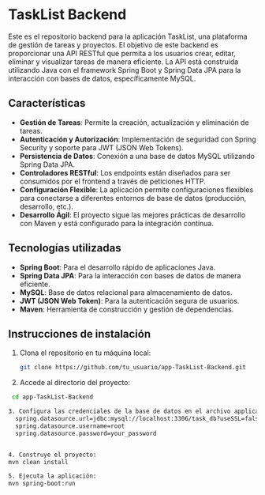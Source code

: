 # TaskList Backend

Este es el repositorio backend para la aplicación TaskList, una plataforma de gestión de tareas y proyectos. El objetivo de este backend es proporcionar una API RESTful que permita a los usuarios crear, editar, eliminar y visualizar tareas de manera eficiente. La API está construida utilizando Java con el framework Spring Boot y Spring Data JPA para la interacción con bases de datos, específicamente MySQL.

## Características
- **Gestión de Tareas**: Permite la creación, actualización y eliminación de tareas.
- **Autenticación y Autorización**: Implementación de seguridad con Spring Security y soporte para JWT (JSON Web Tokens).
- **Persistencia de Datos**: Conexión a una base de datos MySQL utilizando Spring Data JPA.
- **Controladores RESTful**: Los endpoints están diseñados para ser consumidos por el frontend a través de peticiones HTTP.
- **Configuración Flexible**: La aplicación permite configuraciones flexibles para conectarse a diferentes entornos de base de datos (producción, desarrollo, etc.).
- **Desarrollo Ágil**: El proyecto sigue las mejores prácticas de desarrollo con Maven y está configurado para la integración continua.

## Tecnologías utilizadas
- **Spring Boot**: Para el desarrollo rápido de aplicaciones Java.
- **Spring Data JPA**: Para la interacción con bases de datos de manera eficiente.
- **MySQL**: Base de datos relacional para almacenamiento de datos.
- **JWT (JSON Web Token)**: Para la autenticación segura de usuarios.
- **Maven**: Herramienta de construcción y gestión de dependencias.

## Instrucciones de instalación

1. Clona el repositorio en tu máquina local:
   ```bash
   git clone https://github.com/tu_usuario/app-TaskList-Backend.git
   

2. Accede al directorio del proyecto:
  ```bash
   cd app-TaskList-Backend

3. Configura las credenciales de la base de datos en el archivo application.properties:
    spring.datasource.url=jdbc:mysql://localhost:3306/task_db?useSSL=false&serverTimezone=UTC
    spring.datasource.username=root
    spring.datasource.password=your_password


4. Construye el proyecto:
  mvn clean install

5. Ejecuta la aplicación:
  mvn spring-boot:run

